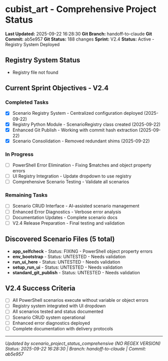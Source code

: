 # cubist_art - Comprehensive Project Status

**Last Updated:** 2025-09-22 16:28:30
**Git Branch:** handoff-to-claude
**Git Commit:** ab5e957
**Git Status:** 188 changes
**Sprint:** V2.4
**Status:** Active - Registry System Deployed

## Registry System Status

- Registry file not found

## Current Sprint Objectives - V2.4

### Completed Tasks
- [x] Scenario Registry System - Centralized configuration deployed (2025-09-22)
- [x] Registry Python Module - ScenarioRegistry class created (2025-09-22)
- [x] Enhanced Git Publish - Working with commit hash extraction (2025-09-22)
- [x] Scenario Consolidation - Removed redundant shims (2025-09-22)

### In Progress
- [ ] PowerShell Error Elimination - Fixing $matches and object property errors
- [ ] UI Registry Integration - Update dropdown to use registry
- [ ] Comprehensive Scenario Testing - Validate all scenarios

### Remaining Tasks
- [ ] Scenario CRUD Interface - AI-assisted scenario management
- [ ] Enhanced Error Diagnostics - Verbose error analysis
- [ ] Documentation Updates - Complete scenario docs
- [ ] V2.4 Release Preparation - Final testing and validation

## Discovered Scenario Files (5 total)

- **app_selfcheck** - Status: FIXING - PowerShell object property errors
- **env_bootstrap** - Status: UNTESTED - Needs validation
- **run_ui_here** - Status: UNTESTED - Needs validation
- **setup_run_ui** - Status: UNTESTED - Needs validation
- **standard_git_publish** - Status: UNTESTED - Needs validation

## V2.4 Success Criteria

- [ ] All PowerShell scenarios execute without variable or object errors
- [ ] Registry system integrated with UI dropdown
- [ ] All scenarios tested and status documented
- [ ] Scenario CRUD system operational
- [ ] Enhanced error diagnostics deployed
- [ ] Complete documentation with delivery protocols

---
*Updated by scenario_project_status_comprehensive (NO REGEX VERSION)*
*Status: 2025-09-22 16:28:30 | Branch: handoff-to-claude | Commit: ab5e957*
